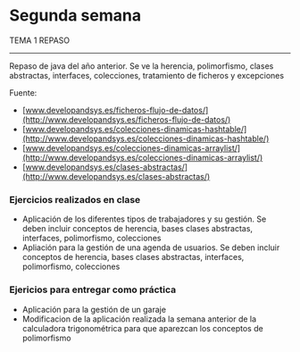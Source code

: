 # Segunda semana

TEMA 1 REPASO
***

Repaso de java del año anterior. Se ve la herencia, polimorfismo, clases abstractas, interfaces, colecciones, tratamiento de ficheros y excepciones

Fuente: 

- [www.developandsys.es/ficheros-flujo-de-datos/](http://www.developandsys.es/ficheros-flujo-de-datos/)
- [www.developandsys.es/colecciones-dinamicas-hashtable/](http://www.developandsys.es/colecciones-dinamicas-hashtable/)
- [www.developandsys.es/colecciones-dinamicas-arraylist/](http://www.developandsys.es/colecciones-dinamicas-arraylist/)
- [www.developandsys.es/clases-abstractas/](http://www.developandsys.es/clases-abstractas/)

### Ejercicios realizados en clase

- Aplicación de los diferentes tipos de trabajadores y su gestión. Se deben incluir conceptos de herencia, bases clases abstractas, interfaces, polimorfismo, colecciones
- Apliación para la gestión de una agenda de usuarios. Se deben incluir conceptos de herencia, bases clases abstractas, interfaces, polimorfismo, colecciones

### Ejericios para entregar como práctica
- Aplicación para la gestión de un garaje
- Modificacion de la aplicación realizada la semana anterior de la calculadora trigonométrica para que aparezcan los conceptos de polimorfismo